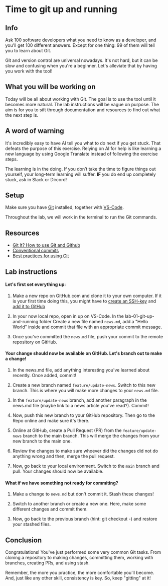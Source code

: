 # Time to git up and running

## Info

Ask 100 software developers what you need to know as a developer, and you'll get 100 different answers. Except for one thing: 99 of them will tell you to learn about Git.

Git and version control are universal nowadays. It's not hard, but it can be slow and confusing when you're a beginner. Let's alleviate that by having you work with the tool!

## What you will be working on

Today will be all about working with Git. The goal is to use the tool until it becomes more natural. The lab instructions will be vague on purpose. The aim is for you to sift through documentation and resources to find out what the next step is.

## A word of warning

It's incredibly easy to have AI tell you what to do next if you get stuck. That defeats the purpose of this exercise. Relying on AI for help is like learning a new language by using Google Translate instead of following the exercise steps.

The learning is in the doing. If you don’t take the time to figure things out yourself, your long-term learning will suffer. **IF** you do end up completely stuck, ask in Slack or Dircord!

## Setup

Make sure you have [Git](https://git-scm.com/) installed, together with [VS-Code](https://code.visualstudio.com/download).

Throughout the lab, we will work in the terminal to run the Git commands.

## Resources

- [Git It? How to use Git and Github](https://www.youtube.com/watch?v=HkdAHXoRtos)
- [Conventional commits](https://www.conventionalcommits.org/en/v1.0.0/)
- [Best practices for using Git](https://deepsource.com/blog/git-best-practices)

## Lab instructions

#### Let's first set everything up:

1. Make a new repo on GitHub.com and clone it to your own computer. If it is your first time doing this, you might have to [create an SSH-key](https://docs.github.com/en/authentication/connecting-to-github-with-ssh/generating-a-new-ssh-key-and-adding-it-to-the-ssh-agent?platform=windows) and [add it to GitHub](https://docs.github.com/en/authentication/connecting-to-github-with-ssh/adding-a-new-ssh-key-to-your-github-account?tool=webui)

1. In your now local repo, open in up on VS-Code. In the lab-01-git-up-and-running folder Create a new file named `news.md`, add a "Hello World" inside and commit that file with an appropriate commit message.

1. Once you've committed the `news.md` file, push your commit to the remote repository on GitHub.

#### Your change should now be available on GitHub. Let's branch out to make a change!

1. In the news.md file, add anything interesting you've learned about recently. Once added, commit!

1. Create a new branch named `feature/update-news`. Switch to this new branch. This is where you will make more changes to your `news.md` file.

1. In the `feature/update-news` branch, add another paragraph in the news.md file (maybe link to a news article you've read?). Commit!

1. Now, push this new branch to your GitHub repository. Then go to the Repo online and make sure it's there.

1. Online at GitHub, create a Pull Request (PR) from the `feature/update-news` branch to the main branch. This will merge the changes from your new branch to the main one.

1. Review the changes to make sure whoever did the changes did not do anything wrong and then, merge the pull request.

1. Now, go back to your local environment. Switch to the `main` branch and pull. Your changes should now be available.

#### What if we have something not ready for commiting?

1. Make a change to `news.md` but don't commit it. Stash these changes!

1. Switch to another branch or create a new one. Here, make some different changes and commit them.

1. Now, go back to the previous branch (hint: git checkout -) and restore your stashed files.

## Conclusion

Congratulations! You've just performed some very common Git tasks. From cloning a repository to making changes, committing them, working with branches, creating PRs, and using stash.

Remember, the more you practice, the more comfortable you'll become. And, just like any other skill, consistency is key. So, keep "gitting" at it!

